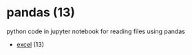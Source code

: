# pandas (13)
python code in jupyter notebook for reading files using pandas

+ [excel](excel/README.md) (13)
